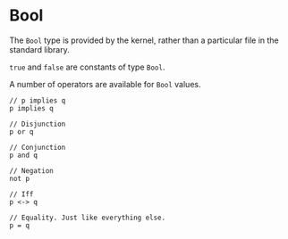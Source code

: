 # Bool

The `Bool` type is provided by the kernel, rather than a particular file in the standard library.

`true` and `false` are constants of type `Bool`.

A number of operators are available for `Bool` values.

```acorn
// p implies q
p implies q

// Disjunction
p or q

// Conjunction
p and q

// Negation
not p

// Iff
p <-> q

// Equality. Just like everything else.
p = q
```
